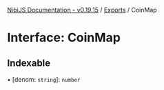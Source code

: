 [NibiJS Documentation - v0.19.15](../intro.md) / [Exports](../modules.md) / CoinMap

# Interface: CoinMap

## Indexable

▪ [denom: `string`]: `number`
